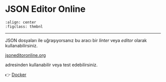 # JSON Editor Online

```{figure} assets/json.png
:align: center
:figclass: thmbnl
```

---

JSON dosyaları ile uğraşıyorsanız bu aracı bir *linter* veya *editor* olarak
kullanabilirsiniz.

[jsoneditoronline.org](https://jsoneditoronline.org/)

adresinden kullanabilir veya test edebilirsiniz.

👉 [Docker](https://hub.docker.com/r/djmattyg007/jsoneditor)
